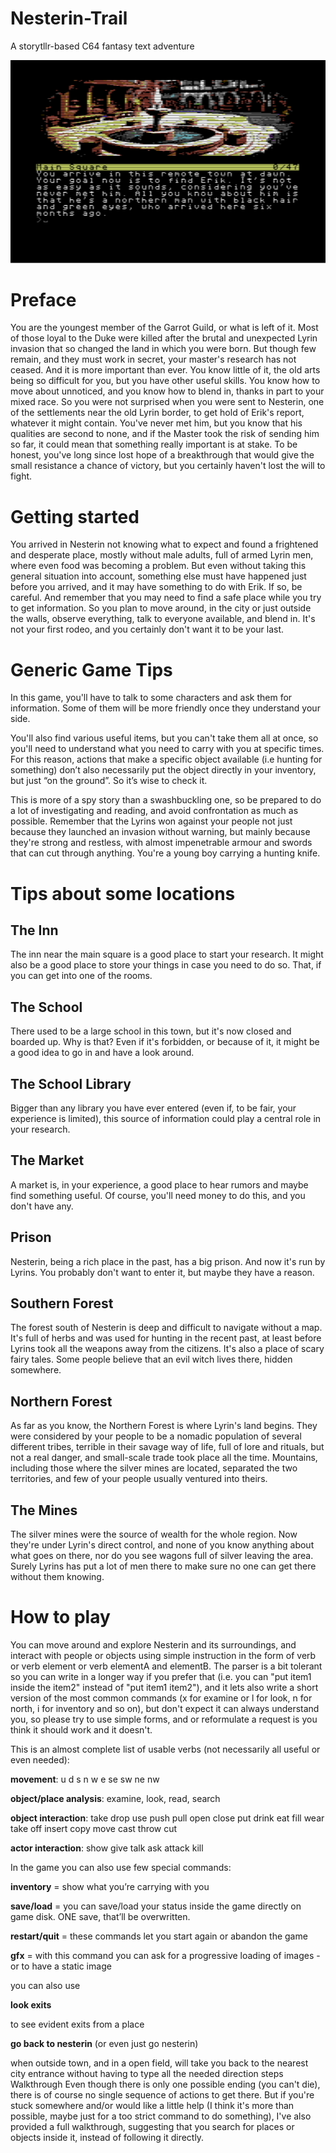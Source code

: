 # Nesterin-Trail
A storytllr-based C64 fantasy text adventure

![alt text](extra/home.png)

# Preface

You are the youngest member of the Garrot Guild, or what is left of it. Most of those loyal to the Duke were killed after the brutal and unexpected Lyrin invasion that so changed the land in which you were born.
But though few remain, and they must work in secret, your master's research has not ceased. And it is more important than ever.
You know little of it, the old arts being so difficult for you, but you have other useful skills. You know how to move about unnoticed, and you know how to blend in, thanks in part to your mixed race.
So you were not surprised when you were sent to Nesterin, one of the settlements near the old Lyrin border, to get hold of Erik's report, whatever it might contain. 
You've never met him, but you know that his qualities are second to none, and if the Master took the risk of sending him so far, it could mean that something really important is at stake.
To be honest, you've long since lost hope of a breakthrough that would give the small resistance a chance of victory, but you certainly haven't lost the will to fight.

# Getting started

You arrived in Nesterin not knowing what to expect and found a frightened and desperate place, mostly without male adults, full of armed Lyrin men, where even food was becoming a problem. But even without taking this general situation into account, something else must have happened just before you arrived, and it may have something to do with Erik.
If so, be careful. And remember that you may need to find a safe place while you try to get information.
So you plan to move around, in the city or just outside the walls, observe everything, talk to everyone available, and blend in. It's not your first rodeo, and you certainly don't want it to be your last.

# Generic Game Tips

In this game, you'll have to talk to some characters and ask them for information. Some of them will be more friendly once they understand your side.

You'll also find various useful items, but you can't take them all at once, so you'll need to understand what you need to carry with you at specific times.
For this reason, actions that make a specific object available (i.e hunting for something) don’t also necessarily put the object directly in your inventory, but just “on the ground”. So it’s wise to check it.

This is more of a spy story than a swashbuckling one, so be prepared to do a lot of investigating and reading, and avoid confrontation as much as possible. Remember that the Lyrins won against your people not just because they launched an invasion without warning, but mainly because they're strong and restless, with almost impenetrable armour and swords that can cut through anything. You're a young boy carrying a hunting knife.

# Tips about some locations

## The Inn

The inn near the main square is a good place to start your research. It might also be a good place to store your things in case you need to do so. That, if you can get into one of the rooms.

## The School

There used to be a large school in this town, but it's now closed and boarded up. Why is that? Even if it's forbidden, or because of it, it might be a good idea to go in and have a look around.

## The School Library

Bigger than any library you have ever entered (even if, to be fair, your experience is limited), this source of information could play a central role in your research.

## The Market

A market is, in your experience, a good place to hear rumors and maybe find something useful. Of course, you'll need money to do this, and you don't have any.

## Prison

Nesterin, being a rich place in the past, has a big prison. And now it's run by Lyrins. You probably don't want to enter it, but maybe they have a reason.

## Southern Forest

The forest south of Nesterin is deep and difficult to navigate without a map. It's full of herbs and was used for hunting in the recent past, at least before Lyrins took all the weapons away from the citizens. It's also a place of scary fairy tales. Some people believe that an evil witch lives there, hidden somewhere.

## Northern Forest

As far as you know, the Northern Forest is where Lyrin's land begins. They were considered by your people to be a nomadic population of several different tribes, terrible in their savage way of life, full of lore and rituals, but not a real danger, and small-scale trade took place all the time. Mountains, including those where the silver mines are located, separated the two territories, and few of your people usually ventured into theirs.   

## The Mines

The silver mines were the source of wealth for the whole region. Now they're under Lyrin's direct control, and none of you know anything about what goes on there, nor do you see wagons full of silver leaving the area. Surely Lyrins has put a lot of men there to make sure no one can get there without them knowing.

# How to play

You can move around and explore Nesterin and its surroundings, and interact with people or objects using simple instruction in the form of verb or verb element or verb elementA and elementB.
The parser is a bit tolerant so you can write in a longer way if you prefer that (i.e. you can "put item1 inside the item2" instead of "put item1 item2"), and it lets also write a short version of the most common commands (x for examine or l for look, n for north, i for inventory and so on), but don't expect it can always understand you, so please try to use simple forms, and or reformulate a request is you think it should work and it doesn't.

This is an almost complete list of usable verbs (not necessarily all useful or even needed): 

**movement**: u d s n w e se sw ne nw

**object/place analysis**: examine, look, read, search

**object interaction**: take drop use push pull open close put drink eat fill wear take off insert copy move cast throw cut

**actor interaction**: show give talk ask attack kill

In the game you can also use few special commands:

**inventory** = show what you’re carrying with you

**save/load** = you can save/load your status inside the game directly on game disk. ONE save, that’ll be overwritten.

**restart/quit** = these commands let you start again or abandon the game

**gfx** = with this command you can ask for a progressive loading of images - or to have a static image

you can also use 

**look exits**

to see evident exits from a place

**go back to nesterin** (or even just go nesterin)

when outside town, and in a open field, will take you back to the nearest city entrance without having to type all the needed direction steps
Walkthrough
Even though there is only one possible ending (you can't die), there is of course no single sequence of actions to get there. But if you're stuck somewhere and/or would like a little help (I think it's more than possible, maybe just for a too strict command to do something), I've also provided a full walkthrough, suggesting that you search for places or objects inside it, instead of following it directly.


